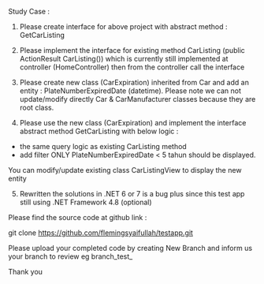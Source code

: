 Study Case :

1. Please create interface for above project with abstract method : GetCarListing 

2. Please implement the interface for existing method CarListing (public ActionResult CarListing()) which is currently 
still implemented at controller (HomeController) then from the controller call the interface

3. Please create new class (CarExpiration) inherited from Car and add an entity : PlateNumberExpiredDate (datetime).
Please note we can not update/modify directly Car & CarManufacturer classes because they are root class.

4. Please use the new class (CarExpiration) and implement the interface abstract method GetCarListing with below logic :
- the same query logic as existing CarListing method
- add filter ONLY PlateNumberExpiredDate < 5 tahun should be displayed.

You can modify/update existing class CarListingView to display the new entity

5. Rewritten the solutions in .NET 6 or 7 is a bug plus since this test app still using .NET Framework 4.8 (optional) 

Please find the source code at github link :

git clone https://github.com/flemingsyaifullah/testapp.git

Please upload your completed code by creating New Branch and inform us your branch to review
eg branch_test_<your name>

Thank you
